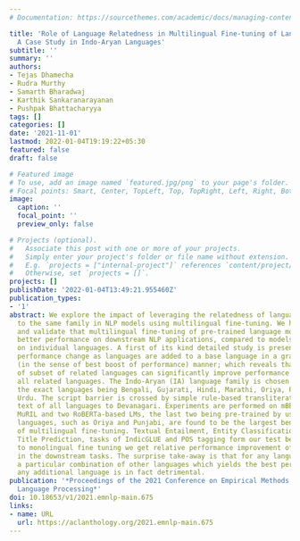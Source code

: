 ```yaml
---
# Documentation: https://sourcethemes.com/academic/docs/managing-content/

title: 'Role of Language Relatedness in Multilingual Fine-tuning of Language Models:
  A Case Study in Indo-Aryan Languages'
subtitle: ''
summary: ''
authors:
- Tejas Dhamecha
- Rudra Murthy
- Samarth Bharadwaj
- Karthik Sankaranarayanan
- Pushpak Bhattacharyya
tags: []
categories: []
date: '2021-11-01'
lastmod: 2022-01-04T19:19:22+05:30
featured: false
draft: false

# Featured image
# To use, add an image named `featured.jpg/png` to your page's folder.
# Focal points: Smart, Center, TopLeft, Top, TopRight, Left, Right, BottomLeft, Bottom, BottomRight.
image:
  caption: ''
  focal_point: ''
  preview_only: false

# Projects (optional).
#   Associate this post with one or more of your projects.
#   Simply enter your project's folder or file name without extension.
#   E.g. `projects = ["internal-project"]` references `content/project/deep-learning/index.md`.
#   Otherwise, set `projects = []`.
projects: []
publishDate: '2022-01-04T13:49:21.955460Z'
publication_types:
- '1'
abstract: We explore the impact of leveraging the relatedness of languages that belong
  to the same family in NLP models using multilingual fine-tuning. We hypothesize
  and validate that multilingual fine-tuning of pre-trained language models can yield
  better performance on downstream NLP applications, compared to models fine-tuned
  on individual languages. A first of its kind detailed study is presented to track
  performance change as languages are added to a base language in a graded and greedy
  (in the sense of best boost of performance) manner; which reveals that careful selection
  of subset of related languages can significantly improve performance than utilizing
  all related languages. The Indo-Aryan (IA) language family is chosen for the study,
  the exact languages being Bengali, Gujarati, Hindi, Marathi, Oriya, Punjabi and
  Urdu. The script barrier is crossed by simple rule-based transliteration of the
  text of all languages to Devanagari. Experiments are performed on mBERT, IndicBERT,
  MuRIL and two RoBERTa-based LMs, the last two being pre-trained by us. Low resource
  languages, such as Oriya and Punjabi, are found to be the largest beneficiaries
  of multilingual fine-tuning. Textual Entailment, Entity Classification, Section
  Title Prediction, tasks of IndicGLUE and POS tagging form our test bed. Compared
  to monolingual fine tuning we get relative performance improvement of up to 150%
  in the downstream tasks. The surprise take-away is that for any language there is
  a particular combination of other languages which yields the best performance, and
  any additional language is in fact detrimental.
publication: '*Proceedings of the 2021 Conference on Empirical Methods in Natural
  Language Processing*'
doi: 10.18653/v1/2021.emnlp-main.675
links:
- name: URL
  url: https://aclanthology.org/2021.emnlp-main.675
---
```

